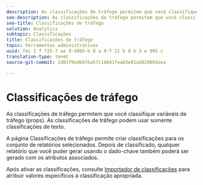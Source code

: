 ```yaml
---
description: As classificações de tráfego permitem que você classifique variáveis de tráfego (props). As classificações de tráfego podem usar somente classificações de texto.
seo-description: As classificações de tráfego permitem que você classifique variáveis de tráfego (props). As classificações de tráfego podem usar somente classificações de texto.
seo-title: Classificações de tráfego
solution: Analytics
subtopic: Classificações
title: Classificações de tráfego
topic: Ferramentas administrativas
uuid: fec 2 f 725-7 aa 9-4985-b 8 a 9-f 21 b 0 b 3 e 995 c
translation-type: tm+mt
source-git-commit: 2d01f9edb976a57c18641fea03e01ad029893eea

---
```



# Classificações de tráfego

As classificações de tráfego permitem que você classifique variáveis de tráfego (props). As classificações de tráfego podem usar somente classificações de texto.

A página Classificações de tráfego permite criar classificações para os conjunto de relatórios selecionados. Depois de classificado, qualquer relatório que você puder gerar usando o dado-chave também poderá ser gerado com os atributos associados.

Após ativar as classificações, consulte [Importador de classificações](/help/components/c-classifications2/c-classifications-importer/c-working-with-saint.md) para atribuir valores específicos à classificação apropriada.
